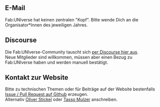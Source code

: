 ## E-Mail

Fab:UNIverse hat keinen zentralen "Kopf". Bitte wende Dich an die Organisator\*Innen des jeweiligen Jahres. 


## Discourse

Die Fab:UNIverse-Community tauscht sich [per Discourse hier aus](https://discourse.fab-universe.de/).  
Neue Mitglieder sind willkommen, müssen aber einen Bezug zu Fab:UNIverse haben und werden manuell bestätigt.


## Kontakt zur Website

Bitte zu technischen Themen oder für Beiträge auf der Website bestenfalls [Issue / Pull Request auf Github](https://github.com/oliverstickel/fabuniverse/issues) erzeugen.  
Alternativ [Oliver Stickel](https://einrichtungen.ruhr-uni-bochum.de/de/oliver-stickel) oder [Tasso Mulzer](https://www.bht-berlin.de/people/detail/1487) anschreiben. 